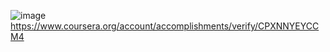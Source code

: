 <img>![image](https://github.com/user-attachments/assets/4e45976f-0e0c-434b-b866-c73fc8c420be)
</img>
https://www.coursera.org/account/accomplishments/verify/CPXNNYEYCCM4
